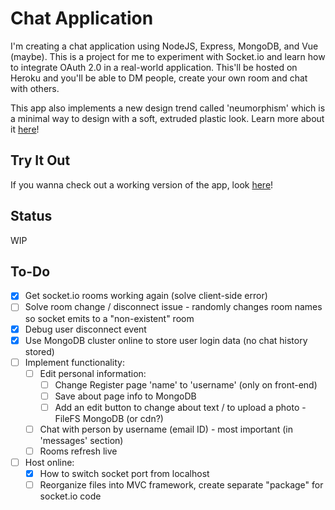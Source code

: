 # Chat Application
I'm creating a chat application using NodeJS, Express, MongoDB, and Vue (maybe). This is a project for me to experiment with Socket.io and learn how to integrate OAuth 2.0 in a real-world application. This'll be hosted on Heroku and you'll be able to DM people, create your own room and chat with others. 

This app also implements a new design trend called 'neumorphism' which is a minimal way to design with a soft, extruded plastic look.
Learn more about it [here](https://uxdesign.cc/neumorphism-can-we-make-it-more-accessible-15be5fe2ef28)!


## Try It Out
If you wanna check out a working version of the app, look [here](https://chat-app-nandanv.herokuapp.com)!

## Status
WIP

## To-Do
- [x] Get socket.io rooms working again (solve client-side error)
- [ ] Solve room change / disconnect issue - randomly changes room names so socket emits to a "non-existent" room
- [x] Debug user disconnect event
- [x] Use MongoDB cluster online to store user login data (no chat history stored)
- [ ] Implement functionality:
    - [ ] Edit personal information:
        - [ ] Change Register page 'name' to 'username' (only on front-end)
        - [ ] Save about page info to MongoDB
        - [ ] Add an edit button to change about text / to upload a photo - FileFS MongoDB (or cdn?)
    - [ ] Chat with person by username (email ID) - most important (in 'messages' section)
    - [ ] Rooms refresh live
- [ ] Host online:
    - [x] How to switch socket port from localhost
    - [ ] Reorganize files into MVC framework, create separate "package" for socket.io code
